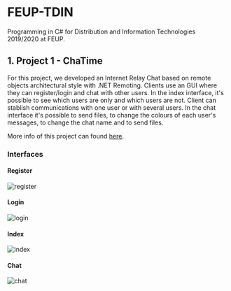 # FEUP-TDIN
Programming in C#  for Distribution and Information Technologies 2019/2020 at FEUP.

## 1. Project 1 - ChaTime

For this project, we developed an Internet Relay Chat based on remote objects architectural style with .NET Remoting. Clients use an GUI where they can register/login and chat with other users. In the index interface, it's possible to see which users are only and which users are not. Client can stablish communications with one user or with several users. In the chat interface it's possible to send files, to change the colours of each user's messages, to change the chat name and to send files.

More info of this project can found [here](https://github.com/TomasNovo/FEUP-TDIN/blob/master/docs/relatorio.pdf).

### Interfaces 

#### Register
![register](https://github.com/TomasNovo/FEUP-PLOG1819/blob/master/docs/prints/register.png)  

#### Login
![login](https://github.com/TomasNovo/FEUP-PLOG1819/blob/master/docs/prints/login.png)  

#### Index
![index](https://github.com/TomasNovo/FEUP-PLOG1819/blob/master/docs/prints/index.png)  

#### Chat
![chat](https://github.com/TomasNovo/FEUP-PLOG1819/blob/master/docs/prints/chat.png)  